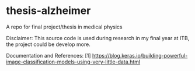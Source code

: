 # thesis-alzheimer
A repo for final project/thesis in medical physics  

Disclaimer: This source code is used during research in my final year at ITB, the project could be develop more.

Documentation and References:
[1] https://blog.keras.io/building-powerful-image-classification-models-using-very-little-data.html
